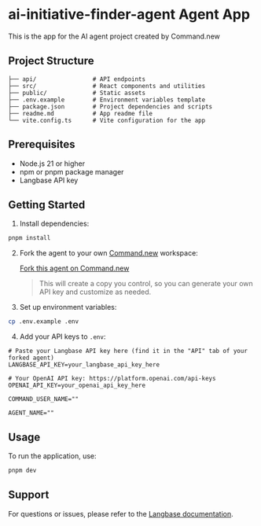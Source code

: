 # ai-initiative-finder-agent Agent App

This is the app for the AI agent project created by Command.new

## Project Structure
```
├── api/                # API endpoints
├── src/                # React components and utilities
├── public/             # Static assets
├── .env.example        # Environment variables template
├── package.json        # Project dependencies and scripts
├── readme.md           # App readme file
└── vite.config.ts      # Vite configuration for the app
```

## Prerequisites
- Node.js 21 or higher
- npm or pnpm package manager
- Langbase API key

## Getting Started
1. Install dependencies:

```bash
pnpm install
```

2. Fork the agent to your own [Command.new](https://command.new) workspace:

   [Fork this agent on Command.new](https://command.new/arre-ankit76795/company-ai-initiative-finder-agent)

   > This will create a copy you control, so you can generate your own API key and customize as needed.

3. Set up environment variables:
```bash
cp .env.example .env
```

4. Add your API keys to `.env`:
```env
# Paste your Langbase API key here (find it in the "API" tab of your forked agent)
LANGBASE_API_KEY=your_langbase_api_key_here

# Your OpenAI API key: https://platform.openai.com/api-keys
OPENAI_API_KEY=your_openai_api_key_here

COMMAND_USER_NAME=""

AGENT_NAME=""
```

## Usage

To run the application, use:

```bash
pnpm dev
```

## Support

For questions or issues, please refer to the [Langbase documentation](https://langbase.com/docs).
